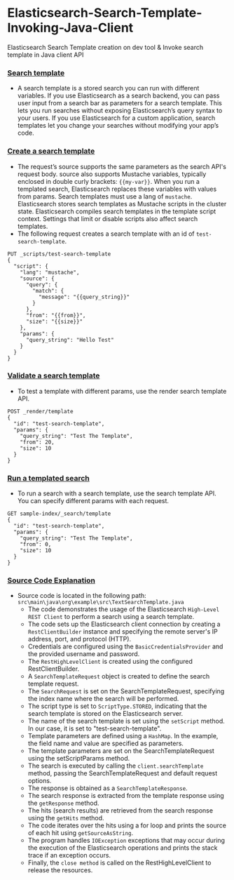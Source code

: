 # Elasticsearch-Search-Template-Invoking-Java-Client
Elasticsearch Search Template creation on dev tool &amp; Invoke search template in Java client API

### [Search template](https://www.elastic.co/guide/en/elasticsearch/reference/current/search-template.html) 
- A search template is a stored search you can run with different variables. If you use Elasticsearch as a search backend, you can pass user input from a search bar as parameters for a search template. This lets you run searches without exposing Elasticsearch’s query syntax to your users. If you use Elasticsearch for a custom application, search templates let you change your searches without modifying your app’s code.

### [Create a search template](https://www.elastic.co/guide/en/elasticsearch/reference/current/search-template.html#create-search-template)
- The request’s source supports the same parameters as the search API's request body. source also supports Mustache variables, typically enclosed in double curly brackets: `{{my-var}}`. When you run a templated search, Elasticsearch replaces these variables with values from params. Search templates must use a lang of `mustache`. Elasticsearch stores search templates as Mustache scripts in the cluster state. Elasticsearch compiles search templates in the template script context. Settings that limit or disable scripts also affect search templates.
- The following request creates a search template with an id of `test-search-template`.
```
PUT _scripts/test-search-template
{
  "script": {
    "lang": "mustache",
    "source": {
      "query": {
        "match": {
          "message": "{{query_string}}"
        }
      },
      "from": "{{from}}",
      "size": "{{size}}"
    },
    "params": {
      "query_string": "Hello Test"
    }
  }
}
```

### [Validate a search template](https://www.elastic.co/guide/en/elasticsearch/reference/current/search-template.html#validate-search-template)
- To test a template with different params, use the render search template API.
```
POST _render/template
{
  "id": "test-search-template",
  "params": {
    "query_string": "Test The Template",
    "from": 20,
    "size": 10
  }
}
```

### [Run a templated search](https://www.elastic.co/guide/en/elasticsearch/reference/current/search-template.html#run-templated-search)
- To run a search with a search template, use the search template API. You can specify different params with each request.
```
GET sample-index/_search/template
{
  "id": "test-search-template",
  "params": {
    "query_string": "Test The Template",
    "from": 0,
    "size": 10
  }
}
```
### [Source Code Explanation](https://github.com/af4092/Elasticsearch-Search-Template-Invoking-Java-Client/blob/main/src/src/main/java/org/example/src/TextSearchTemplate.java)

- Source code is located in the following path: `src\main\java\org\example\src\TextSearchTemplate.java`
  - The code demonstrates the usage of the Elasticsearch `High-Level REST Client` to perform a search using a search template.
  - The code sets up the Elasticsearch client connection by creating a `RestClientBuilder` instance and specifying the remote server's IP address, port, and protocol (HTTP).
  - Credentials are configured using the `BasicCredentialsProvider` and the provided username and password.
  - The `RestHighLevelClient` is created using the configured RestClientBuilder.
  - A `SearchTemplateRequest` object is created to define the search template request.
  - The `SearchRequest` is set on the SearchTemplateRequest, specifying the index name where the search will be performed.
  - The script type is set to `ScriptType.STORED`, indicating that the search template is stored on the Elasticsearch server.
  - The name of the search template is set using the `setScript` method. In our case, it is set to "test-search-template".
  - Template parameters are defined using a `HashMap`. In the example, the field name and value are specified as parameters.
  - The template parameters are set on the SearchTemplateRequest using the setScriptParams method.
  - The search is executed by calling the `client.searchTemplate` method, passing the SearchTemplateRequest and default request options.
  - The response is obtained as a `SearchTemplateResponse`.
  - The search response is extracted from the template response using the `getResponse` method.
  - The hits (search results) are retrieved from the search response using the `getHits` method.
  - The code iterates over the hits using a for loop and prints the source of each hit using `getSourceAsString`.
  - The program handles `IOException` exceptions that may occur during the execution of the Elasticsearch operations and prints the stack trace if an exception occurs.
  - Finally, the `close method` is called on the RestHighLevelClient to release the resources.
